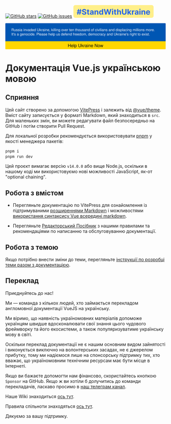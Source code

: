 [![GitHub stars](https://img.shields.io/github/stars/vuejs-translations/docs-uk)](https://github.com/vuejsorgua/docs/stargazers)
[![GitHub issues](https://img.shields.io/github/issues/vuejs-translations/docs-uk)](https://github.com/vuejsorgua/docs/issues)
[![StandWithUkraine](https://raw.githubusercontent.com/vshymanskyy/StandWithUkraine/main/badges/StandWithUkraine.svg)](https://github.com/vshymanskyy/StandWithUkraine/blob/main/docs/README.md)

<a href="https://github.com/vshymanskyy/StandWithUkraine/blob/main/docs/README.md"><img src="https://raw.githubusercontent.com/vshymanskyy/StandWithUkraine/main/banner2-no-action.svg" /></a>


# Документація Vue.js українською мовою

## Сприяння

Цей сайт створено за допомогою [VitePress](https://github.com/vuejs/vitepress) і залежить від [@vue/theme](https://github.com/vuejs/vue-theme). Вміст сайту записується у форматі Markdown, який знаходиться в `src`. Для маленьких змін, ви можете редагувати файл безпосередньо на GitHub і потім створити Pull Request.

Для локальної розробки рекомендується використовувати [pnpm](https://pnpm.io/) у якості менеджера пакетів:

```bash
pnpm i
pnpm run dev
```

Цей проєкт вимагає версію `v14.0.0` або вище Node.js, оскільки в нашому коді ми використовуємо нові можливості JavaScript, як-от "optional chaining".


## Робота з вмістом

- Перегляньте документацію по VitePress для ознайомлення із підтримуваними [розширеннями Markdown](https://vitepress.vuejs.org/guide/markdown) і можливостями [використання синтаксису Vue всередині markdown](https://vitepress.vuejs.org/guide/using-vue).

- Перегляньте [Редакторський Посібник](https://github.com/vuejs/docs/blob/main/.github/contributing/writing-guide.md) з нашими правилами та рекомендаціями по написанню та обслуговуванню документації.

## Робота з темою

Якщо потрібно внести зміни до теми, перегляньте [інструкції по розробці теми разом з документацією](https://github.com/vuejs/vue-theme#developing-with-real-content).

## Переклад

Приєднуйтесь до нас!

Ми — команда з кількох людей, хто займається перекладом англомовної документації VueJS на українську.

Ми віримо, що наявність україномовних матеріалів допоможе українцям швидше вдосконалювати свої знання цього чудового фреймворку та його екосистеми, а також популяризуватиме українську мову в світі.

Оскільки переклад документації не є нашим основним видом зайнятості і виконується виключно на волонтерських засадах, не є джерелом прибутку, тому ми надіємося лише на спонсорську підтримку тих, хто вважає, що україномовним технічним ресурсам має бути місце в Інтернеті.

Якщо ви бажаєте допомогти нам фінансово, скористайтесь кнопкою `Sponsor` на GitHub.
Якщо ж ви хотіли б долучитись до команди перекладачів, ласкаво просимо в [наш телеграм канал](https://t.me/vuejs_ukraine).

Наше Wiki знаходиться [ось тут](https://github.com/vuejsorgua/docs/wiki).

Правила спільноти знаходяться [ось тут](https://github.com/vuejs-translations/docs-uk/wiki/%D0%9F%D1%80%D0%B0%D0%B2%D0%B8%D0%BB%D0%B0-%D1%81%D0%BF%D1%96%D0%BB%D1%8C%D0%BD%D0%BE%D1%82%D0%B8).

Дякуємо за вашу підтримку.

